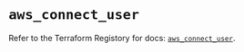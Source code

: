 # `aws_connect_user`

Refer to the Terraform Registory for docs: [`aws_connect_user`](https://www.terraform.io/docs/providers/aws/r/connect_user).

